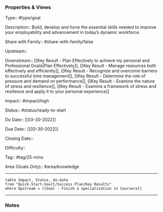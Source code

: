 ### Properties & Views

Type:: #type/goal

Description:: Build, develop and hone the essential skills needed to improve your employability and advancement in today’s dynamic workforce. 

Share with Family:: #share-with-family/false

Upstream:: 

Downstream:: [[Key Result - Plan Effectively to achieve my personal and Professional Goals|Plan Effectively]], [[Key Result - Manage resources both effectively and efficiently]], [[Key Result - Recognize and overcome barriers to successful time management]], [[Key Result - Determine the role of pressure and demand on performance]], [[Key Result - Examine the nature of stress and resilience]], [[Key Result - Examine a framework of stress and resilience and apply it to your personal experience]]

Impact:: #impact/high

Status:: #status/ready-to-start

Do Date:: [[03-30-2022]]

Due Date:: [[03-30-2022]]

Closing Date:: 

Difficulty:: 

Tag:: #tag/25-mins

Area (Goals Only):: #area/knowledge

---

```dataview
table Impact, Status, do-date
from "Quick-Start-Vault/Success Plan/Key Results"
where Upstream = [[Goal - Finish a specialization in Coursera]]
```

---

### Notes